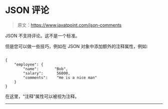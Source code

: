 # JSON 评论

> 原文：<https://www.javatpoint.com/json-comments>

JSON 不支持评论。这不是一个标准。

但是您可以做一些技巧，例如在 JSON 对象中添加额外的注释属性，例如:

```

{
    "employee": {
        "name":       "Bob", 
        "salary":      56000, 
        "comments":    "He is a nice man"
    }
}

```

在这里，“注释”属性可以被视为注释。

* * *